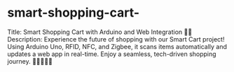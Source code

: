 # smart-shopping-cart-
Title: Smart Shopping Cart with Arduino and Web Integration 🛒🌐  Description: Experience the future of shopping with our Smart Cart project! Using Arduino Uno, RFID, NFC, and Zigbee, it scans items automatically and updates a web app in real-time. Enjoy a seamless, tech-driven shopping journey. 🚀👩‍💻👨‍💻

